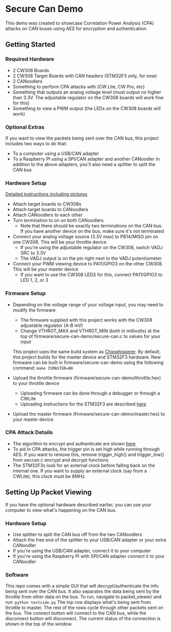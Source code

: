 # Secure Can Demo

This demo was created to showcase Correlation Power Analysis (CPA) attacks on CAN buses using AES for encryption and authentication.

## Getting Started

### Required Hardware
* 2 CW308 Boards
* 2 CW308 Target Boards with CAN headers (STM32F3 only, for now)
* 2 CANoodlers
* Something to perform CPA attacks with (CW Lite, CW Pro, etc)
* Something that outputs an analog voltage level (must output no higher than 3.3V. The adjustable regulator on the CW308 boards will work fine for this)
* Something to view a PWM output (the LEDs on the CW308 boards will work)

### Optional Extras
If you want to view the packets being sent over the CAN bus, this project includes two ways to do that:
* To a computer using a USB/CAN adapter
* To a Raspberry PI using a SPI/CAN adapter and another CANoodler
In addition to the above adapters, you'll also need a splitter to split the CAN bus

### Hardware Setup
[Detailed instructions including pictures](www.google.ca)
* Attach target boards to CW308s
* Attach target boards to CANoodlers
* Attach CANoodlers to each other
* Turn termination to on on both CANoodlers
  * Note that there should be exactly two terminations on the CAN bus. If you have another device on the bus, make sure it's not terminated
* Connect your analog voltage source (3.3V max) to PB14/MISO pin on one CW308. This will be your throttle device
  * If you're using the adjustable regulator on the CW308, switch VADJ SRC to 3.3V
  * The VADJ output is on the pin right next to the VADJ potentiometer.
* Connect your PWM viewing device to PA11/GPIO3 on the other CW308. This will be your master device
  * If you want to use the CW308 LEDS for this, connect PA11/GPIO3 to LED 1, 2, or 3

### Firmware Setup
* Depending on the voltage range of your voltage input, you may need to modify the firmware
  * The firmware supplied with this project works with the CW308 adjustable regulator (A-B mV) 
  * Change VTHROT_MAX and VTHROT_MIN (both in millivolts) at the top of firmware/secure-can-demo/secure-can.c to values for your input
  
  This project uses the same build system as [Chipwhisperer](www.google.ca). By default, this project builds for the master device and STM32F3 hardware. New firmware can be built in firmware/secure-can-demo using the following command:
  ``` make ISMASTER=NO ```
  
* Upload the throttle firmware (firmware/secure-can-demo/throttle.hex) to your throttle device
  * Uploading firmware can be done through a debugger or through a CWLite
  * Uploading instructions for the STM32F3 are described [here](www.google.ca)
  
* Upload the master firmware (firmware/secure-can-demo/master.hex) to your master device

### CPA Attack Details
* The algorithm to encrypt and authenticate are shown [here](www.google.ca)
* To aid in CPA attacks, the trigger pin is set high while running through AES. If you want to remove this, remove trigger_high() and trigger_low() from seccan.c encrypt and decrypt functions
* The STM32F3s look for an external clock before falling back on the internal one. If you want to supply an external clock (say from a CWLite), this clock must be 8MHz.

## Setting Up Packet Viewing
If you have the optional hardware described earlier, you can use your computer to view what's happening on the CAN bus.

### Hardware Setup
* Use splitter to split the CAN bus off from the two CANoodlers
* Attach the free end of the splitter to your USB/CAN adapter or your extra CANoodler
* If you're using the USB/CAN adapter, connect it to your computer
* If you're using the Raspberry PI with SPI/CAN adapter connect it to your CANoodler 

### Software
This repo comes with a simple GUI that will decrypt/authenticate the info being sent over the CAN bus. It also separates the data being sent by the throttle from other data on the bus.
To run, navigate to packet_viewer/ and run:
```python testside.py```
The top row displays what's being sent from throttle to master. The rest of the rows cycle through other packets sent on the bus. The connect button will connect to the CAN bus, while the disconnect button will disconnect.
The current status of the connection is shown in the top of the window.